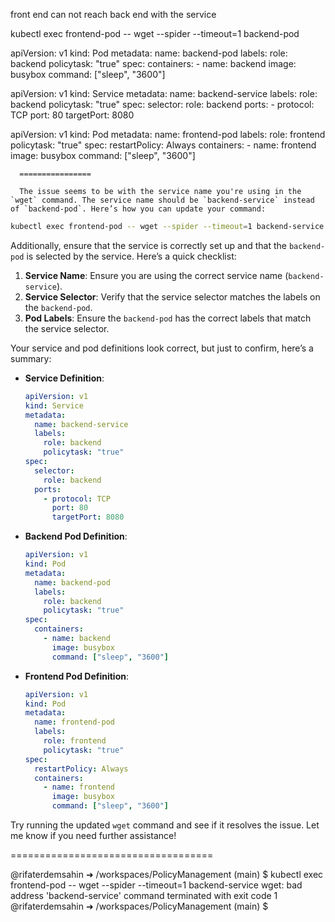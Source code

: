 front end can not reach back end with the service

kubectl exec frontend-pod -- wget --spider --timeout=1 backend-pod

apiVersion: v1
kind: Pod
metadata:
  name: backend-pod
  labels:
    role: backend
    policytask: "true"
spec:
  containers:
    - name: backend
      image: busybox
      command: ["sleep", "3600"]


apiVersion: v1
kind: Service
metadata:
  name: backend-service
  labels:
    role: backend
    policytask: "true"
spec:
  selector:
    role: backend
  ports:
    - protocol: TCP
      port: 80
      targetPort: 8080

apiVersion: v1
kind: Pod
metadata:
    name: frontend-pod
    labels:
        role: frontend
        policytask: "true"
spec:
    restartPolicy: Always
    containers:
    - name: frontend
      image: busybox
      command: ["sleep", "3600"]

      ================

      The issue seems to be with the service name you're using in the `wget` command. The service name should be `backend-service` instead of `backend-pod`. Here’s how you can update your command:

```sh
kubectl exec frontend-pod -- wget --spider --timeout=1 backend-service
```

Additionally, ensure that the service is correctly set up and that the `backend-pod` is selected by the service. Here’s a quick checklist:

1. **Service Name**: Ensure you are using the correct service name (`backend-service`).
2. **Service Selector**: Verify that the service selector matches the labels on the `backend-pod`.
3. **Pod Labels**: Ensure the `backend-pod` has the correct labels that match the service selector.

Your service and pod definitions look correct, but just to confirm, here’s a summary:

- **Service Definition**:
  ```yaml
  apiVersion: v1
  kind: Service
  metadata:
    name: backend-service
    labels:
      role: backend
      policytask: "true"
  spec:
    selector:
      role: backend
    ports:
      - protocol: TCP
        port: 80
        targetPort: 8080
  ```

- **Backend Pod Definition**:
  ```yaml
  apiVersion: v1
  kind: Pod
  metadata:
    name: backend-pod
    labels:
      role: backend
      policytask: "true"
  spec:
    containers:
      - name: backend
        image: busybox
        command: ["sleep", "3600"]
  ```

- **Frontend Pod Definition**:
  ```yaml
  apiVersion: v1
  kind: Pod
  metadata:
    name: frontend-pod
    labels:
      role: frontend
      policytask: "true"
  spec:
    restartPolicy: Always
    containers:
      - name: frontend
        image: busybox
        command: ["sleep", "3600"]
  ```

Try running the updated `wget` command and see if it resolves the issue. Let me know if you need further assistance!

===================================


@rifaterdemsahin ➜ /workspaces/PolicyManagement (main) $ kubectl exec frontend-pod -- wget --spider --timeout=1 backend-service
wget: bad address 'backend-service'
command terminated with exit code 1
@rifaterdemsahin ➜ /workspaces/PolicyManagement (main) $ 

